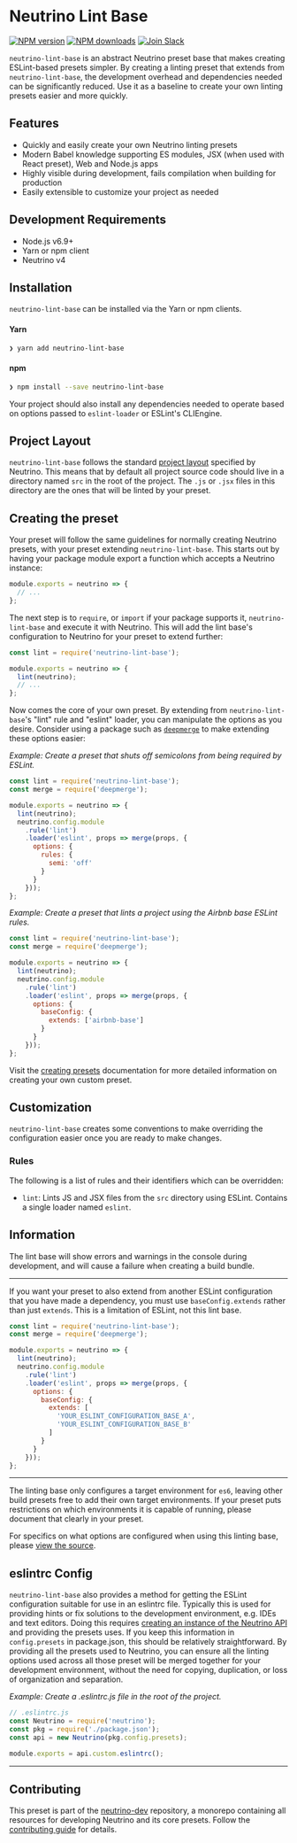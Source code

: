 # Neutrino Lint Base
[![NPM version][npm-image]][npm-url] [![NPM downloads][npm-downloads]][npm-url] [![Join Slack][slack-image]][slack-url]

`neutrino-lint-base` is an abstract Neutrino preset base that makes creating ESLint-based presets simpler. By creating
a linting preset that extends from `neutrino-lint-base`, the development overhead and dependencies needed can be
significantly reduced. Use it as a baseline to create your own linting presets easier and more quickly.

## Features

- Quickly and easily create your own Neutrino linting presets
- Modern Babel knowledge supporting ES modules, JSX (when used with React preset), Web and Node.js apps
- Highly visible during development, fails compilation when building for production
- Easily extensible to customize your project as needed

## Development Requirements

- Node.js v6.9+
- Yarn or npm client
- Neutrino v4

## Installation

`neutrino-lint-base` can be installed via the Yarn or npm clients.

#### Yarn

```bash
❯ yarn add neutrino-lint-base
```

#### npm

```bash
❯ npm install --save neutrino-lint-base
```

Your project should also install any dependencies needed to operate based on options passed to `eslint-loader` or
ESLint's CLIEngine.

## Project Layout

`neutrino-lint-base` follows the standard [project layout](/project-layout.md) specified by Neutrino. This
means that by default all project source code should live in a directory named `src` in the root of the
project. The `.js` or `.jsx` files in this directory are the ones that will be linted by your preset.

## Creating the preset

Your preset will follow the same guidelines for normally creating Neutrino presets, with your preset extending
`neutrino-lint-base`. This starts out by having your package module export a function which accepts a Neutrino instance:

```js
module.exports = neutrino => {
  // ...
};
```

The next step is to `require`, or `import` if your package supports it, `neutrino-lint-base` and execute it with
Neutrino. This will add the lint base's configuration to Neutrino for your preset to extend further:

```js
const lint = require('neutrino-lint-base');

module.exports = neutrino => {
  lint(neutrino);
  // ...
};
```

Now comes the core of your own preset. By extending from `neutrino-lint-base`'s "lint" rule and "eslint" loader, you
can manipulate the options as you desire. Consider using a package such as
[`deepmerge`](https://www.npmjs.com/package/deepmerge) to make extending these options easier:

_Example: Create a preset that shuts off semicolons from being required by ESLint._

```js
const lint = require('neutrino-lint-base');
const merge = require('deepmerge');

module.exports = neutrino => {
  lint(neutrino);
  neutrino.config.module
    .rule('lint')
    .loader('eslint', props => merge(props, {
      options: {
        rules: {
          semi: 'off'
        }
      }
    }));
};
```

_Example: Create a preset that lints a project using the Airbnb base ESLint rules._

```js
const lint = require('neutrino-lint-base');
const merge = require('deepmerge');

module.exports = neutrino => {
  lint(neutrino);
  neutrino.config.module
    .rule('lint')
    .loader('eslint', props => merge(props, {
      options: {
        baseConfig: {
          extends: ['airbnb-base']
        }
      }
    }));
};
```

Visit the [creating presets](/creating-presets.md) documentation for more detailed information on creating your own
custom preset.

## Customization

`neutrino-lint-base` creates some conventions to make overriding the configuration easier once you are ready to
make changes.

### Rules

The following is a list of rules and their identifiers which can be overridden:

- `lint`: Lints JS and JSX files from the `src` directory using ESLint. Contains a single loader named `eslint`.

## Information

The lint base will show errors and warnings in the console during development, and will cause a failure when
creating a build bundle.

---

If you want your preset to also extend from another ESLint configuration that you have made a dependency, you must use
`baseConfig.extends` rather than just `extends`. This is a limitation of ESLint, not this lint base.

```js
const lint = require('neutrino-lint-base');
const merge = require('deepmerge');

module.exports = neutrino => {
  lint(neutrino);
  neutrino.config.module
    .rule('lint')
    .loader('eslint', props => merge(props, {
      options: {
        baseConfig: {
          extends: [
            'YOUR_ESLINT_CONFIGURATION_BASE_A',
            'YOUR_ESLINT_CONFIGURATION_BASE_B'
          ]
        }
      }
    }));
};
```

---

The linting base only configures a target environment for `es6`, leaving other build presets free to add their own
target environments. If your preset puts restrictions on which environments it is capable of running, please document
that clearly in your preset.

For specifics on what options are configured when using this linting base, please
[view the source](https://github.com/mozilla-neutrino/neutrino-dev/blob/master/packages/neutrino-lint-base/src/index.js).

## eslintrc Config

`neutrino-lint-base` also provides a method for getting the ESLint configuration suitable for use in an eslintrc file.
Typically this is used for providing hints or fix solutions to the development environment, e.g. IDEs and text editors.
Doing this requires [creating an instance of the Neutrino API](/api/README.md) and providing the presets uses. If you
keep this information in `config.presets` in package.json, this should be relatively straightforward. By providing
all the presets used to Neutrino, you can ensure all the linting options used across all those preset will be merged
together for your development environment, without the need for copying, duplication, or loss of organization and
separation.

_Example: Create a .eslintrc.js file in the root of the project._

```js
// .eslintrc.js
const Neutrino = require('neutrino');
const pkg = require('./package.json');
const api = new Neutrino(pkg.config.presets);

module.exports = api.custom.eslintrc();
```

---

## Contributing

This preset is part of the [neutrino-dev](https://github.com/mozilla-neutrino/neutrino-dev) repository, a monorepo
containing all resources for developing Neutrino and its core presets. Follow the
[contributing guide](/contributing/README.md) for details.

[npm-image]: https://img.shields.io/npm/v/neutrino-lint-base.svg
[npm-downloads]: https://img.shields.io/npm/dt/neutrino-lint-base.svg
[npm-url]: https://npmjs.org/package/neutrino-lint-base
[slack-image]: https://neutrino-slack.herokuapp.com/badge.svg
[slack-url]: https://neutrino-slack.herokuapp.com/
